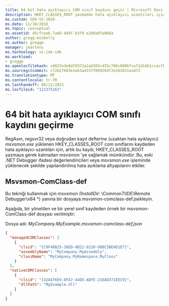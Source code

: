 ```yaml
---
title: 64 bit hata ayıklayıcı COM sınıf kaydını geçir | Microsoft Docs
description: HKEY_CLASSES_ROOT yazmadan hata ayıklayıcı uzantıları için COM sınıflarını msvsmon 'e kaydetmeyi öğrenin.
ms.custom: SEO-VS-2020
ms.date: 11/10/2016
ms.topic: conceptual
ms.assetid: 45cfcee6-7a68-4d4f-b3f6-e2d8a0fa066a
author: gregg-miskelly
ms.author: greggm
manager: jmartens
ms.technology: vs-ide-sdk
ms.workload:
- greggm
ms.openlocfilehash: cd02fe3e8df0372a2a5503c455c706c0006fcef1d14b1ccacfb1695036646415
ms.sourcegitcommit: c72b2f603e1eb3a4157f00926df2e263831ea472
ms.translationtype: MT
ms.contentlocale: tr-TR
ms.lasthandoff: 08/12/2021
ms.locfileid: "121375162"
---
```

# <a name="migrate-64-bit-debugger-com-class-registration"></a>64 bit hata ayıklayıcı COM sınıfı kaydını geçirme

RegAsm, regsvr32 veya doğrudan kayıt defterine (uzaktan hata ayıklayıcı) *msvsmon.exe* yüklenen HKEY_CLASSES_ROOT com sınıflarını kaydeden hata ayıklayıcı uzantıları için, artık bu kaydı, HKEY_CLASSES_ROOT yazmaya gerek kalmadan msvsmon 'ye sağlamak mümkündür. Bu, eski .NET Debugger ifadesi değerlendiricileri veya *msvsmon.exe* işleminde yüklenecek şekilde yapılandırılmış hata ayıklama altyapılarını etkiler.

## <a name="msvsmon-comclass-def"></a>Msvsmon-ComClass-def

Bu tekniği kullanmak için *msvsmon (InstallDir:* \Common7\IDE\Remote Debugger\x64 *) yanına bir dosyaya.msvsmon-comclass-def.jsekleyin.

Aşağıda, bir yönetilen ve bir yerel sınıf kaydeden örnek bir msvsmon-ComClass-def dosyası verilmiştir:

Dosya adı: *MyCompany.MyExample.msvsmon-comclass-def.json*

```json
{
  "managedCOMClasses": [
    {
      "clsid": "{C9F48B25-36ED-4B22-8210-98BC5BE4D1E7}",
      "assemblyName": "MyCompany.MyAssembly",
      "className": "MyCompany.MyNamespace.MyClass"
    }
  ],
  "nativeCOMClasses": [
    {
      "clsid": "{42A476E9-8FA7-44D5-ADFE-216AD371EEC9}",
      "dllPath": "MyExample.dll"
    }
  ]
}
```
